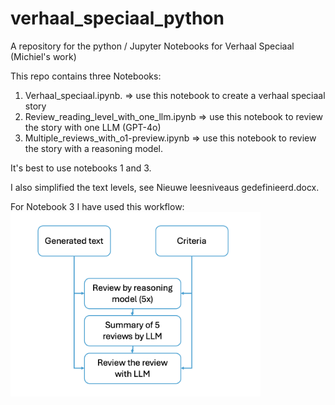 # verhaal_speciaal_python
A repository for the python / Jupyter Notebooks for Verhaal Speciaal (Michiel's work)

This repo contains three Notebooks:
1. Verhaal_speciaal.ipynb. => use this notebook to create a verhaal speciaal story
2. Review_reading_level_with_one_llm.ipynb => use this notebook to review the story with one LLM (GPT-4o)
3. Multiple_reviews_with_o1-preview.ipynb => use this notebook to review the story with a reasoning model.

It's best to use notebooks 1 and 3. 

I also simplified the text levels, see Nieuwe leesniveaus gedefinieerd.docx. 

For Notebook 3 I have used this workflow:
<img src="review_the_review_process.png" width="400" height="auto" />

